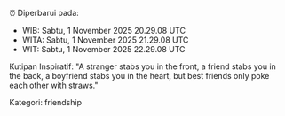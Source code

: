 ⏰ Diperbarui pada:
- WIB: Sabtu, 1 November 2025 20.29.08 UTC
- WITA: Sabtu, 1 November 2025 21.29.08 UTC
- WIT: Sabtu, 1 November 2025 22.29.08 UTC

Kutipan Inspiratif:
"A stranger stabs you in the front, a friend stabs you in the back, a boyfriend stabs you in the heart, but best friends only poke each other with straws."


Kategori: friendship

